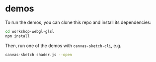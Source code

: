 # demos

To run the demos, you can clone this repo and install its dependencies:

```sh
cd workshop-webgl-glsl
npm install
```

Then, run one of the demos with `canvas-sketch-cli`, e.g.

```sh
canvas-sketch shader.js --open
```